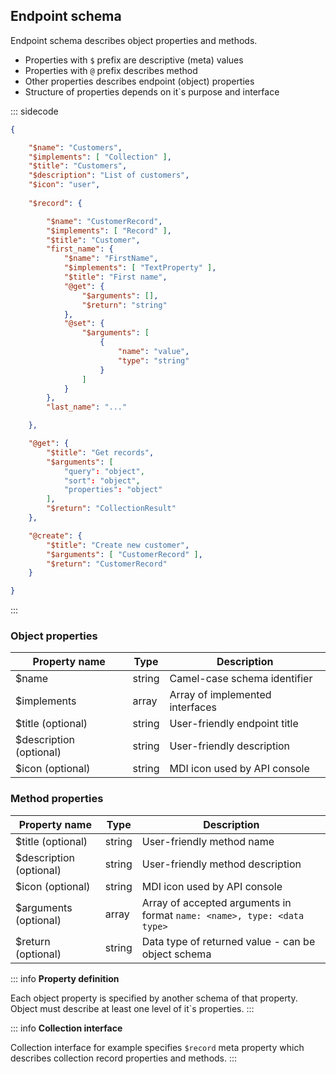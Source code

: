 ## Endpoint schema

Endpoint schema describes object properties and methods.

- Properties with `$` prefix are descriptive (meta) values
- Properties with `@` prefix describes method
- Other properties describes endpoint (object) properties
- Structure of properties depends on it`s purpose and interface

::: sidecode
```json
{

	"$name": "Customers",
	"$implements": [ "Collection" ],
	"$title": "Customers",
	"$description": "List of customers",
	"$icon": "user",
	
	"$record": {

		"$name": "CustomerRecord",
		"$implements": [ "Record" ],
		"$title": "Customer",
		"first_name": {
			"$name": "FirstName",
			"$implements": [ "TextProperty" ],
			"$title": "First name",
			"@get": {
				"$arguments": [],
				"$return": "string"
			},
			"@set": {
				"$arguments": [
					{
						"name": "value",
						"type": "string"
					}
				]
			}
		},
		"last_name": "..."

	},

	"@get": {
		"$title": "Get records",
		"$arguments": [
			"query": "object",
			"sort": "object",
			"properties": "object"
		],
		"$return": "CollectionResult"
	},

	"@create": {
		"$title": "Create new customer",
		"$arguments": [ "CustomerRecord" ],
		"$return": "CustomerRecord"
	}

}
```
:::

### Object properties

| Property name | Type | Description |
| ------------- | ---- | ----------- |
| $name | string | Camel-case schema identifier |
| $implements | array | Array of implemented interfaces |
| $title (optional) | string | User-friendly endpoint title |
| $description (optional) | string | User-friendly description |
| $icon (optional) | string | MDI icon used by API console |

### Method properties

| Property name | Type | Description |
| ------------- | ---- | ----------- |
| $title (optional) | string | User-friendly method name |
| $description (optional) | string | User-friendly method description |
| $icon (optional) | string | MDI icon used by API console |
| $arguments (optional) | array | Array of accepted arguments in format `name: <name>, type: <data type>` |
| $return (optional) | string | Data type of returned value - can be object schema |

::: info
**Property definition**

Each object property is specified by another schema of that property. Object must describe at least one level of it`s properties.
:::

::: info
**Collection interface**

Collection interface for example specifies `$record` meta property which describes collection record properties and methods.
:::